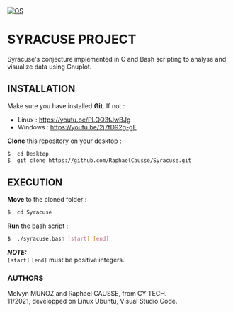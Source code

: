 [![OS](https://img.shields.io/badge/os-linux-blue.svg)](https://shields.io/)

# SYRACUSE PROJECT

Syracuse's conjecture implemented in C and Bash scripting to analyse and visualize data using Gnuplot.

## INSTALLATION

Make sure you have installed **Git**. If not :
* Linux : https://youtu.be/PLQQ3tJwBJg<br>
* Windows : https://youtu.be/2j7fD92g-gE<br>

**Clone** this repository on your desktop :
```bash
$  cd Desktop
$  git clone https://github.com/RaphaelCausse/Syracuse.git
```

## EXECUTION

**Move** to the cloned folder :
```bash
$  cd Syracuse
```
**Run** the bash script :
```bash
$  ./syracuse.bash [start] [end]
```
**_NOTE:_**<br>
`[start]` `[end]`  must be positive integers.

### AUTHORS

Melvyn MUNOZ and Raphael CAUSSE, from CY TECH. <br>
11/2021, developped on Linux Ubuntu, Visual Studio Code.
